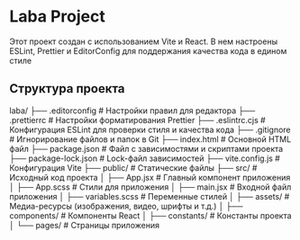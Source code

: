 # Laba Project

Этот проект создан с использованием Vite и React.
В нем настроены ESLint, Prettier и EditorConfig для поддержания качества кода в едином стиле

## Структура проекта

laba/
├── .editorconfig # Настройки правил для редактора
├── .prettierrc # Настройки форматирования Prettier
├── .eslintrc.cjs # Конфигурация ESLint для проверки стиля и качества кода
├── .gitignore # Игнорирование файлов и папок в Git
├── index.html # Основной HTML файл
├── package.json # Файл с зависимостями и скриптами проекта
├── package-lock.json # Lock-файл зависимостей
├── vite.config.js # Конфигурация Vite
├── public/ # Статические файлы
├── src/ # Исходный код проекта
│ ├── App.jsx # Главный компонент приложения
│ ├── App.scss # Стили для приложения
│ ├── main.jsx # Входной файл приложения
│ ├── variables.scss # Переменные стилей
│ ├── assets/ # Медиа-ресурсы (изображения, видео, шрифты и т.д.)
│ ├── components/ # Компоненты React
│ ├── constants/ # Константы проекта
│ └── pages/ # Страницы приложения

